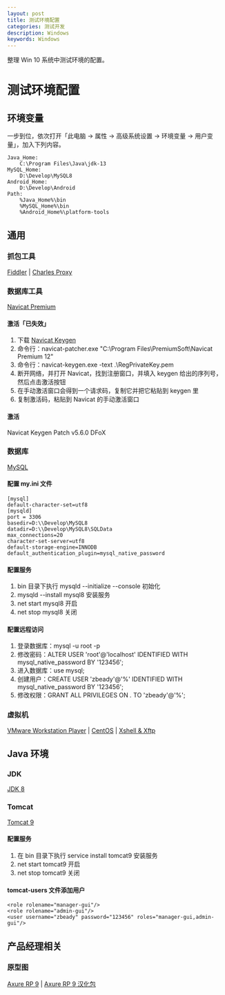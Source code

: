 ```yaml
---
layout: post
title: 测试环境配置
categories: 测试开发
description: Windows
keywords: Windows
---
```


整理 Win 10 系统中测试环境的配置。

# 测试环境配置

## 环境变量

一步到位，依次打开「此电脑 -> 属性 -> 高级系统设置 -> 环境变量 -> 用户变量」，加入下列内容。

```
Java_Home:
	C:\Program Files\Java\jdk-13
MySQL_Home:
	D:\Develop\MySQL8
Android_Home:
	D:\Develop\Android
Path:
	%Java_Home%\bin
	%MySQL_Home%\bin
	%Android_Home%\platform-tools
```

## 通用

### 抓包工具

[Fiddler](https://www.telerik.com/fiddler/) | 
[Charles Proxy](https://www.charlesproxy.com/)

### 数据库工具

[Navicat Premium](https://www.navicat.com.cn/products/)

#### 激活「已失效」

1. 下载 [Navicat Keygen](https://github.com/DoubleLabyrinth/navicat-keygen/releases/)
2. 命令行：navicat-patcher.exe "C:\Program Files\PremiumSoft\Navicat Premium 12"
3. 命令行：navicat-keygen.exe -text .\RegPrivateKey.pem
4. 断开网络，并打开 Navicat，找到注册窗口，并填入 keygen 给出的序列号，然后点击激活按钮
5. 在手动激活窗口会得到一个请求码，复制它并把它粘贴到 keygen 里
6. 复制激活码，粘贴到 Navicat 的手动激活窗口

#### 激活

Navicat Keygen Patch v5.6.0 DFoX

### 数据库

[MySQL](https://dev.mysql.com/downloads/)

#### 配置 my.ini 文件

```
[mysql]
default-character-set=utf8
[mysqld]
port = 3306
basedir=D:\\Develop\MySQL8
datadir=D:\\Develop\MySQL8\SQLData
max_connections=20
character-set-server=utf8
default-storage-engine=INNODB
default_authentication_plugin=mysql_native_password
```

#### 配置服务

1. bin 目录下执行 mysqld --initialize --console 初始化
2. mysqld --install mysql8 安装服务
3. net start mysql8 开启
4. net stop mysql8 关闭

#### 配置远程访问

1. 登录数据库：mysql -u root -p
2. 修改密码：ALTER USER 'root'@'localhost' IDENTIFIED WITH mysql_native_password BY '123456';
3. 进入数据库：use mysql;
4. 创建用户：CREATE USER 'zbeady'@'%' IDENTIFIED WITH mysql_native_password BY '123456';
5. 修改权限：GRANT ALL PRIVILEGES ON *.* TO 'zbeady'@'%';

### 虚拟机

[VMware Workstation Player](https://www.vmware.com/cn/products/workstation-player/workstation-player-evaluation.html/) | 
[CentOS](https://mirrors.aliyun.com/centos/) | 
[Xshell & Xftp](https://www.netsarang.com/zh/free-for-home-school/)

## Java 环境

### JDK

[JDK 8](https://www.oracle.com/technetwork/java/javase/downloads/index.html)

### Tomcat

[Tomcat 9](http://tomcat.apache.org/)

#### 配置服务

1. 在 bin 目录下执行 service install tomcat9 安装服务
2. net start tomcat9 开启
3. net stop tomcat9 关闭

#### tomcat-users 文件添加用户

```
<role rolename="manager-gui"/> 
<role rolename="admin-gui"/> 
<user username="zbeady" password="123456" roles="manager-gui,admin-gui"/>
```

## 产品经理相关

### 原型图

[Axure RP 9](https://www.axure.com/download/) | 
[Axure RP 9 汉化包](http://www.chanpinban.com/downloads/)

